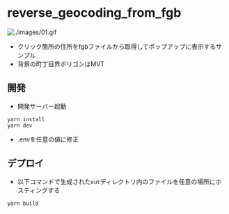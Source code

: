 # reverse_geocoding_from_fgb

![./images/01.gif](./images/01.gif)

- クリック箇所の住所をfgbファイルから取得してポップアップに表示するサンプル
- 背景の町丁目界ポリゴンはMVT

## 開発

- 開発サーバー起動

```shell
yarn install
yarn dev
```

- .envを任意の値に修正

## デプロイ

- 以下コマンドで生成された`out`ディレクトリ内のファイルを任意の場所にホスティングする

```shell
yarn build
```
